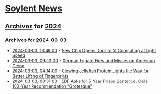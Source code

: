 # [Soylent News](../../../README.md)

## [Archives](../../index.md) for [2024](../index.md)

### [Archives](../../index.md) for [2024-03-03](index.md)

* [2024-03-03, 13:49:00](https://soylentnews.org/article.pl?sid=24/03/01/0822206&from=rss) - [New Chip Opens Door to AI Computing at Light Speed](https://soylentnews.org/article.pl?sid=24/03/01/0822206&from=rss)
* [2024-03-03, 09:03:00](https://soylentnews.org/article.pl?sid=24/03/01/0813237&from=rss) - [German Frigate Fires and Misses on American Drone](https://soylentnews.org/article.pl?sid=24/03/01/0813237&from=rss)
* [2024-03-03, 04:14:00](https://soylentnews.org/article.pl?sid=24/03/01/086223&from=rss) - [Glowing Jellyfish Protein Lights the Way for Better Lifting of Fingerprints](https://soylentnews.org/article.pl?sid=24/03/01/086223&from=rss)
* [2024-03-03, 00:01:00](https://soylentnews.org/article.pl?sid=24/03/01/0759250&from=rss) - [SBF Asks for 5-Year Prison Sentence, Calls 100-Year Recommendation “Grotesque”](https://soylentnews.org/article.pl?sid=24/03/01/0759250&from=rss)
